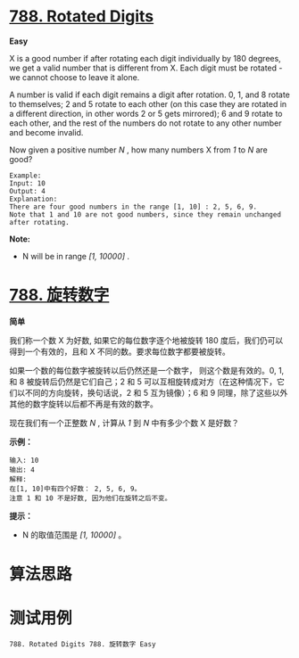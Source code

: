 # [788. Rotated Digits][enTitle]

**Easy**

X is a good number if after rotating each digit individually by 180 degrees, we get a valid number that is different from X. Each digit must be rotated - we cannot choose to leave it alone.

A number is valid if each digit remains a digit after rotation. 0, 1, and 8 rotate to themselves; 2 and 5 rotate to each other (on this case they are rotated in a different direction, in other words 2 or 5 gets mirrored); 6 and 9 rotate to each other, and the rest of the numbers do not rotate to any other number and become invalid.

Now given a positive number  *N* , how many numbers X from  *1*  to  *N*  are good?

```
Example:
Input: 10
Output: 4
Explanation: 
There are four good numbers in the range [1, 10] : 2, 5, 6, 9.
Note that 1 and 10 are not good numbers, since they remain unchanged after rotating.

```

**Note:** 

- N will be in range  *[1, 10000]* .


# [788. 旋转数字][cnTitle]

**简单**

我们称一个数 X 为好数, 如果它的每位数字逐个地被旋转 180 度后，我们仍可以得到一个有效的，且和 X 不同的数。要求每位数字都要被旋转。

如果一个数的每位数字被旋转以后仍然还是一个数字， 则这个数是有效的。0, 1, 和 8 被旋转后仍然是它们自己；2 和 5 可以互相旋转成对方（在这种情况下，它们以不同的方向旋转，换句话说，2 和 5 互为镜像）；6 和 9 同理，除了这些以外其他的数字旋转以后都不再是有效的数字。

现在我们有一个正整数  *N* , 计算从  *1*  到  *N*  中有多少个数 X 是好数？



**示例：** 

```
输入: 10
输出: 4
解释: 
在[1, 10]中有四个好数： 2, 5, 6, 9。
注意 1 和 10 不是好数, 因为他们在旋转之后不变。

```



**提示：** 

- N 的取值范围是  *[1, 10000]* 。




# 算法思路

# 测试用例
```
788. Rotated Digits 788. 旋转数字 Easy
```

[enTitle]: https://leetcode.com/problems/rotated-digits/
[cnTitle]: https://leetcode-cn.com/problems/rotated-digits/
